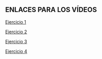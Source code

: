 <h2>ENLACES PARA LOS VÍDEOS</h2>

[Ejercicio 1](https://youtu.be/KLg4aCuKygw)

[Ejercicio 2](https://youtu.be/_ddhwU803Hc)

[Ejercicio 3](https://youtu.be/VwENQHZraxU)

[Ejercicio 4](https://youtu.be/dQvlNE-N7ZI)
